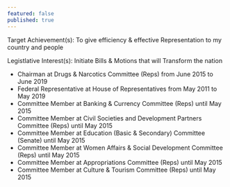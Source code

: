 ```yaml
---
featured: false
published: true
---
```

Target Achievement(s): To give efficiency & effective Representation to my country and people

Legistlative Interest(s): Initiate Bills & Motions that will Transform the nation

* Chairman at Drugs & Narcotics Committee (Reps) from June 2015 to June 2019
* Federal Representative at House of Representatives from May 2011 to May 2019
* Committee Member at Banking & Currency Committee (Reps) until May 2015
* Committee Member at Civil Societies and Development Partners Committee (Reps) until May 2015
* Committee Member at Education (Basic & Secondary) Committee (Senate) until May 2015
* Committee Member at Women Affairs & Social Development Committee (Reps) until May 2015
* Committee Member at Appropriations Committee (Reps) until May 2015
* Committee Member at Culture & Tourism Committee (Reps) until May 2015

